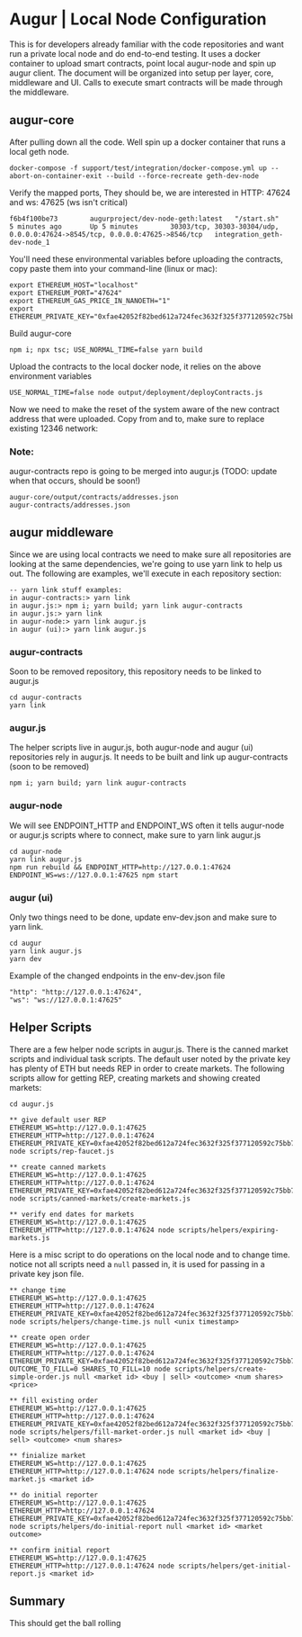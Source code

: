 # Augur | Local Node Configuration

This is for developers already familiar with the code repositories and want run a private local node and do end-to-end testing. It uses a docker container to upload smart contracts, point local augur-node and spin up augur client. The document will be organized into setup per layer, core, middleware and UI. Calls to execute smart contracts will be made through the middleware. 

## augur-core

After pulling down all the code. Well spin up a docker container that runs a local geth node. 

    docker-compose -f support/test/integration/docker-compose.yml up --abort-on-container-exit --build --force-recreate geth-dev-node

Verify the mapped ports, They should be, we are interested in HTTP: 47624 and ws: 47625 (ws isn't critical) 

    f6b4f100be73        augurproject/dev-node-geth:latest   "/start.sh"         5 minutes ago       Up 5 minutes        30303/tcp, 30303-30304/udp, 0.0.0.0:47624->8545/tcp, 0.0.0.0:47625->8546/tcp   integration_geth-dev-node_1

You'll need these environmental variables before uploading the contracts, copy paste them into your command-line (linux or mac):

    export ETHEREUM_HOST="localhost"
    export ETHEREUM_PORT="47624"
    export ETHEREUM_GAS_PRICE_IN_NANOETH="1"
    export ETHEREUM_PRIVATE_KEY="0xfae42052f82bed612a724fec3632f325f377120592c75bb78adfcceae6470c5a"

Build augur-core    

    npm i; npx tsc; USE_NORMAL_TIME=false yarn build

Upload the contracts to the local docker node, it relies on the above environment variables

    USE_NORMAL_TIME=false node output/deployment/deployContracts.js


Now we need to make the reset of the system aware of the new contract address that were uploaded. Copy from and to, make sure to replace existing 12346 network:
### Note: 
augur-contracts repo is going to be merged into augur.js (TODO: update when that occurs, should be soon!)

    augur-core/output/contracts/addresses.json
    augur-contracts/addresses.json


## augur middleware

Since we are using local contracts we need to make sure all repositories are looking at the same dependencies, we're going to use yarn link to help us out. The following are examples, we'll execute in each repository section:

    -- yarn link stuff examples:
    in augur-contracts:> yarn link
    in augur.js:> npm i; yarn build; yarn link augur-contracts
    in augur.js:> yarn link
    in augur-node:> yarn link augur.js
    in augur (ui):> yarn link augur.js

### augur-contracts

Soon to be removed repository, this repository needs to be linked to augur.js

    cd augur-contracts
    yarn link

### augur.js

The helper scripts live in augur.js, both augur-node and augur (ui) repositories rely in augur.js. It needs to be built and link up augur-contracts (soon to be removed)  

    npm i; yarn build; yarn link augur-contracts

### augur-node

We will see ENDPOINT_HTTP and ENDPOINT_WS often it tells augur-node or augur.js scripts where to connect, make sure to yarn link augur.js

    cd augur-node
    yarn link augur.js
    npm run rebuild && ENDPOINT_HTTP=http://127.0.0.1:47624 ENDPOINT_WS=ws://127.0.0.1:47625 npm start


### augur (ui)

Only two things need to be done, update env-dev.json and make sure to yarn link. 

    cd augur
    yarn link augur.js
  	yarn dev


Example of the changed endpoints in the env-dev.json file

    "http": "http://127.0.0.1:47624",
    "ws": "ws://127.0.0.1:47625"


## Helper Scripts

There are a few helper node scripts in augur.js. There is the canned market scripts and individual task scripts. The default user noted by the private key has plenty of ETH but needs REP in order to create markets. The following scripts allow for getting REP, creating markets and showing created markets:


    cd augur.js
    
    ** give default user REP
    ETHEREUM_WS=http://127.0.0.1:47625 ETHEREUM_HTTP=http://127.0.0.1:47624 ETHEREUM_PRIVATE_KEY=0xfae42052f82bed612a724fec3632f325f377120592c75bb78adfcceae6470c5a node scripts/rep-faucet.js
    
    ** create canned markets
    ETHEREUM_WS=http://127.0.0.1:47625 ETHEREUM_HTTP=http://127.0.0.1:47624 ETHEREUM_PRIVATE_KEY=0xfae42052f82bed612a724fec3632f325f377120592c75bb78adfcceae6470c5a node scripts/canned-markets/create-markets.js
    
    ** verify end dates for markets
    ETHEREUM_WS=http://127.0.0.1:47625 ETHEREUM_HTTP=http://127.0.0.1:47624 node scripts/helpers/expiring-markets.js



Here is a misc script to do operations on the local node and to change time. notice not all scripts need a `null` passed in, it is used for passing in a private key json file.

    ** change time
    ETHEREUM_WS=http://127.0.0.1:47625 ETHEREUM_HTTP=http://127.0.0.1:47624 ETHEREUM_PRIVATE_KEY=0xfae42052f82bed612a724fec3632f325f377120592c75bb78adfcceae6470c5a node scripts/helpers/change-time.js null <unix timestamp>

    ** create open order
    ETHEREUM_WS=http://127.0.0.1:47625 ETHEREUM_HTTP=http://127.0.0.1:47624 ETHEREUM_PRIVATE_KEY=0xfae42052f82bed612a724fec3632f325f377120592c75bb78adfcceae6470c5a OUTCOME_TO_FILL=0 SHARES_TO_FILL=10 node scripts/helpers/create-simple-order.js null <market id> <buy | sell> <outcome> <num shares> <price>

    ** fill existing order
    ETHEREUM_WS=http://127.0.0.1:47625 ETHEREUM_HTTP=http://127.0.0.1:47624 ETHEREUM_PRIVATE_KEY=0xfae42052f82bed612a724fec3632f325f377120592c75bb78adfcceae6470c5a node scripts/helpers/fill-market-order.js null <market id> <buy | sell> <outcome> <num shares>

    ** finialize market
    ETHEREUM_WS=http://127.0.0.1:47625 ETHEREUM_HTTP=http://127.0.0.1:47624 node scripts/helpers/finalize-market.js <market id>

    ** do initial reporter
    ETHEREUM_WS=http://127.0.0.1:47625 ETHEREUM_HTTP=http://127.0.0.1:47624 ETHEREUM_PRIVATE_KEY=0xfae42052f82bed612a724fec3632f325f377120592c75bb78adfcceae6470c5a node scripts/helpers/do-initial-report null <market id> <market outcome>

    ** confirm initial report 
    ETHEREUM_WS=http://127.0.0.1:47625 ETHEREUM_HTTP=http://127.0.0.1:47624 node scripts/helpers/get-initial-report.js <market id>



## Summary

This should get the ball rolling
